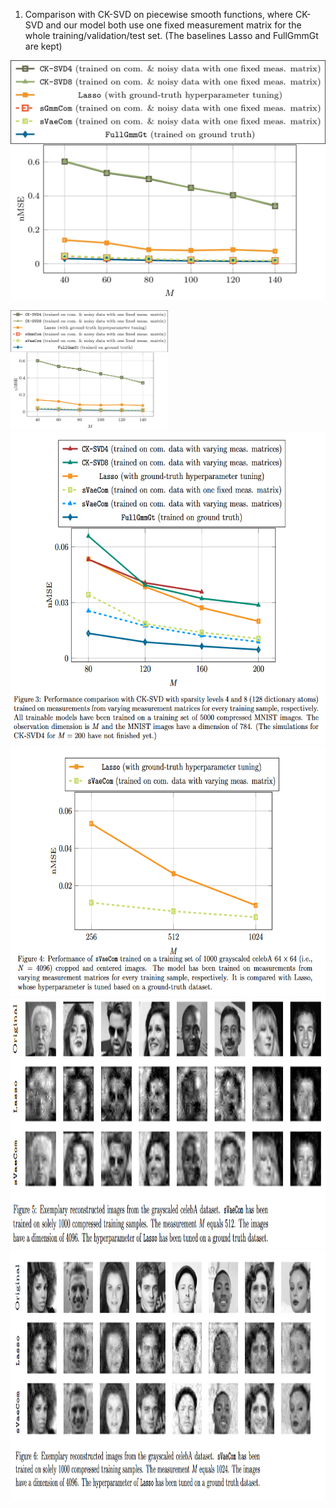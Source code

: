 1) Comparison with CK-SVD on piecewise smooth functions, where CK-SVD and our model both use one fixed measurement matrix for the whole training/validation/test set. (The baselines Lasso and FullGmmGt are kept)

 ![Model](figure1_fixed_measurement_matrix_for_all_page-0001.jpg)

<img src="figure1_fixed_measurement_matrix_for_all_page-0001.jpg" width=50% height=50%>

<img src="figure3_varying_measurement_matrices_for_all_mnist.png" width="700" height="500">

<img src="figure_4_performance_on_celebA.png" width="700" height="400">

<img src="figure_5_celebA_qualitative_M512.png" width="1200" height="400">

<img src="figure_6_celebA_qualitative_M1024.png" width="1200" height="400">
